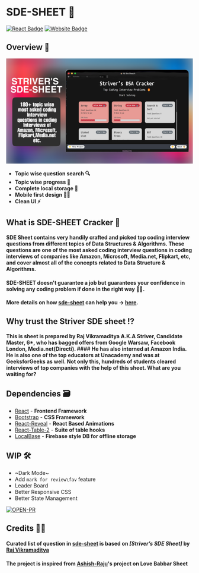 # SDE-SHEET 🚀

[![React Badge](http://img.shields.io/badge/Powered%20By-React-blue?style=for-the-badge&logo=react)](https://reactjs.org/)
[![Website Badge](https://img.shields.io/badge/Visit-Now-green?style=for-the-badge&logo=vercel)](https://450dsa.com/)

## Overview 👀

![](.gitres/cover.png)

- **Topic wise question search 🔍**
- **Topic wise progress 🧐**
- **Complete local storage 📂**
- **Mobile first design ✌🏻**
- **Clean UI ⚡**

## What is SDE-SHEET Cracker 🤔

#### SDE Sheet contains very handily crafted and picked top coding interview questions from different topics of Data Structures & Algorithms. These questions are one of the most asked coding interview questions in coding interviews of companies like Amazon, Microsoft, Media.net, Flipkart, etc, and cover almost all of the concepts related to Data Structure & Algorithms.

#### SDE-SHEET doesn't guarantee a job but guarantees your confidence in solving any coding problem if done in the right way 👍🏻.

#### More details on how [sde-sheet] can help you -> [here].

#### 

## Why trust the Striver SDE sheet ⁉️

#### This is sheet is prepared by Raj Vikramaditya A.K.A Striver, Candidate Master, 6*, who has bagged offers from Google Warsaw, Facebook London, Media.net(Directi). #### He has also interned at Amazon India. He is also one of the top educators at Unacademy and was at GeeksforGeeks as well. Not only this, hundreds of students cleared interviews of top companies with the help of this sheet. What are you waiting for?

## Dependencies 🗃

- [React] - **Frontend Framework**
- [Bootstrap] - **CSS Framework**
- [React-Reveal] - **React Based Animations**
- [React-Table-2] - **Suite of table hooks**
- [LocalBase] - **Firebase style DB for offline storage**

## WIP 🛠

- ~Dark Mode~
- Add `mark for review\fav` feature
- Leader Board
- Better Responsive CSS
- Better State Management



[![OPEN-PR](https://img.shields.io/badge/Open%20For-PR-orange?style=for-the-badge&logo=github)](https://github.com/harshvardhansb/sedsheet)

## Credits 🙏🏻

#### Curated list of question in [sde-sheet] is based on _[Striver’s SDE Sheet]_ by [Raj Vikramaditya]
#### The project is inspired from [Ashish-Raju]'s project on Love Babbar Sheet

[here]: https://youtu.be/WNtzUR_MwUQ
[sde-sheet]: https://takeuforward.org/interviews/strivers-sde-sheet-top-coding-interview-problems/
[Raj Vikramaditya]: https://www.linkedin.com/in/rajarvp/
[localbase]: https://github.com/dannyconnell/localbase
[Ashish-Raju]: https://www.linkedin.com/in/asishraju/
[react-reveal]: https://www.react-reveal.com/
[bootstrap]: https://react-bootstrap.github.io/
[react]: https://reactjs.org/
[react-table-2]: https://react-bootstrap-table.github.io/react-bootstrap-table2/
